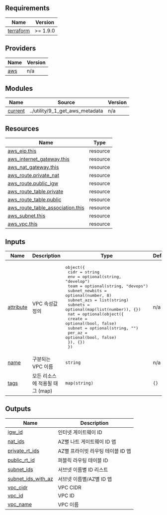 <!-- BEGIN_TF_DOCS -->
## Requirements

| Name | Version |
|------|---------|
| <a name="requirement_terraform"></a> [terraform](#requirement\_terraform) | >= 1.9.0 |

## Providers

| Name | Version |
|------|---------|
| <a name="provider_aws"></a> [aws](#provider\_aws) | n/a |

## Modules

| Name | Source | Version |
|------|--------|---------|
| <a name="module_current"></a> [current](#module\_current) | ../utility/9_1_get_aws_metadata | n/a |

## Resources

| Name | Type |
|------|------|
| [aws_eip.this](https://registry.terraform.io/providers/hashicorp/aws/latest/docs/resources/eip) | resource |
| [aws_internet_gateway.this](https://registry.terraform.io/providers/hashicorp/aws/latest/docs/resources/internet_gateway) | resource |
| [aws_nat_gateway.this](https://registry.terraform.io/providers/hashicorp/aws/latest/docs/resources/nat_gateway) | resource |
| [aws_route.private_nat](https://registry.terraform.io/providers/hashicorp/aws/latest/docs/resources/route) | resource |
| [aws_route.public_igw](https://registry.terraform.io/providers/hashicorp/aws/latest/docs/resources/route) | resource |
| [aws_route_table.private](https://registry.terraform.io/providers/hashicorp/aws/latest/docs/resources/route_table) | resource |
| [aws_route_table.public](https://registry.terraform.io/providers/hashicorp/aws/latest/docs/resources/route_table) | resource |
| [aws_route_table_association.this](https://registry.terraform.io/providers/hashicorp/aws/latest/docs/resources/route_table_association) | resource |
| [aws_subnet.this](https://registry.terraform.io/providers/hashicorp/aws/latest/docs/resources/subnet) | resource |
| [aws_vpc.this](https://registry.terraform.io/providers/hashicorp/aws/latest/docs/resources/vpc) | resource |

## Inputs

| Name | Description | Type | Default | Required |
|------|-------------|------|---------|:--------:|
| <a name="input_attribute"></a> [attribute](#input\_attribute) | VPC 속성값 정의 | <pre>object({<br>    cidr           = string<br>    env            = optional(string, "develop")<br>    team           = optional(string, "devops")<br>    subnet_newbits = optional(number, 8)<br>    subnet_azs     = list(string)<br>    subnets        = optional(map(list(number)), {})<br>    nat = optional(object({<br>      create = optional(bool, false)<br>      subnet = optional(string, "")<br>      per_az = optional(bool, false)<br>    }), {})<br>  })</pre> | n/a | yes |
| <a name="input_name"></a> [name](#input\_name) | 구분되는 VPC 이름 | `string` | n/a | yes |
| <a name="input_tags"></a> [tags](#input\_tags) | 모든 리소스에 적용될 태그 (map) | `map(string)` | `{}` | no |

## Outputs

| Name | Description |
|------|-------------|
| <a name="output_igw_id"></a> [igw\_id](#output\_igw\_id) | 인터넷 게이트웨이 ID |
| <a name="output_nat_ids"></a> [nat\_ids](#output\_nat\_ids) | AZ별 나트 게이트웨이 ID 맵 |
| <a name="output_private_rt_ids"></a> [private\_rt\_ids](#output\_private\_rt\_ids) | AZ별 프라이빗 라우팅 테이블 ID 맵 |
| <a name="output_public_rt_id"></a> [public\_rt\_id](#output\_public\_rt\_id) | 퍼블릭 라우팅 테이블 ID |
| <a name="output_subnet_ids"></a> [subnet\_ids](#output\_subnet\_ids) | 서브넷 이름별 ID 리스트 |
| <a name="output_subnet_ids_with_az"></a> [subnet\_ids\_with\_az](#output\_subnet\_ids\_with\_az) | 서브넷 이름별/AZ별 ID 맵 |
| <a name="output_vpc_cidr"></a> [vpc\_cidr](#output\_vpc\_cidr) | VPC CIDR |
| <a name="output_vpc_id"></a> [vpc\_id](#output\_vpc\_id) | VPC ID |
| <a name="output_vpc_name"></a> [vpc\_name](#output\_vpc\_name) | VPC 이름 |
<!-- END_TF_DOCS -->
